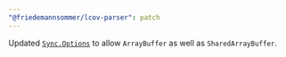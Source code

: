 ```yaml
---
"@friedemannsommer/lcov-parser": patch
---
```


Updated [`Sync.Options`](https://friedemannsommer.github.io/lcov-parser/v5.0.0/interfaces/sync.Options.html#from) to allow `ArrayBuffer` as well as `SharedArrayBuffer`.
